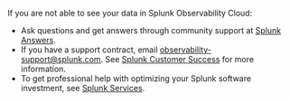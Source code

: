 <!---
If you make changes to this file, please also make them to  _includes/troubleshooting-rst.rst
-->

If you are not able to see your data in Splunk Observability Cloud:

- Ask questions and get answers through community support at [Splunk Answers](https://community.splunk.com/t5/Splunk-Answers/ct-p/en-us-splunk-answers).
- If you have a support contract, email [observability-support@splunk.com](mailto:observability-support@splunk.com). See [Splunk Customer Success](https://www.splunk.com/en_us/support-and-services.html) for more information.
- To get professional help with optimizing your Splunk software investment, see [Splunk Services](https://www.splunk.com/en_us/support-and-services/splunk-services.html).
